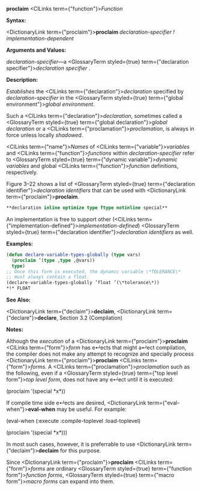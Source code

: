 **proclaim** <ClLinks  term={"function"}><i>Function</i></ClLinks> 



**Syntax:** 



<DictionaryLink  term={"proclaim"}><b>proclaim</b></DictionaryLink> *declaration-specifier ! implementation-dependent* 



**Arguments and Values:** 



*declaration-specifier*—a <GlossaryTerm styled={true} term={"declaration specifier"}><i>declaration specifier</i></GlossaryTerm> . 



**Description:** 



*Establishes* the <ClLinks  term={"declaration"}><i>declaration</i></ClLinks> specified by *declaration-specifier* in the <GlossaryTerm styled={true} term={"global environment"}><i>global environment</i></GlossaryTerm>. 



Such a <ClLinks  term={"declaration"}><i>declaration</i></ClLinks>, sometimes called a <GlossaryTerm styled={true} term={"global declaration"}><i>global declaration</i></GlossaryTerm> or a <ClLinks  term={"proclamation"}><i>proclamation</i></ClLinks>, is always in force unless locally *shadowed*. 



<ClLinks  term={"name"}><i>Names</i></ClLinks> of <ClLinks  term={"variable"}><i>variables</i></ClLinks> and <ClLinks  term={"function"}><i>functions</i></ClLinks> within *declaration-specifier* refer to <GlossaryTerm styled={true} term={"dynamic variable"}><i>dynamic variables</i></GlossaryTerm> and global <ClLinks  term={"function"}><i>function</i></ClLinks> definitions, respectively. 







 



 



Figure 3–22 shows a list of <GlossaryTerm styled={true} term={"declaration identifier"}><i>declaration identifiers</i></GlossaryTerm> that can be used with <DictionaryLink  term={"proclaim"}><b>proclaim</b></DictionaryLink>. 




```lisp title="Figure 3–22. Global Declaration Specifiers"
**declaration inline optimize type ftype notinline special**
```
 



An implementation is free to support other (<ClLinks  term={"implementation-defined"}><i>implementation-defined</i></ClLinks>) <GlossaryTerm styled={true} term={"declaration identifier"}><i>declaration identifiers</i></GlossaryTerm> as well. 

**Examples:**
```lisp
(defun declare-variable-types-globally (type vars) 
  (proclaim ‘(type ,type ,@vars)) 
  type) 
;; Once this form is executed, the dynamic variable \*TOLERANCE\* 
;; must always contain a float. 
(declare-variable-types-globally ’float ’(\*tolerance\*)) 
*!* FLOAT 
```
**See Also:** 



<DictionaryLink  term={"declaim"}><b>declaim</b></DictionaryLink>, <DictionaryLink  term={"declare"}><b>declare</b></DictionaryLink>, Section 3.2 (Compilation) 



**Notes:** 



Although the *execution* of a <DictionaryLink  term={"proclaim"}><b>proclaim</b></DictionaryLink> <ClLinks  term={"form"}><i>form</i></ClLinks> has e↵ects that might a↵ect compilation, the compiler does not make any attempt to recognize and specially process <DictionaryLink  term={"proclaim"}><b>proclaim</b></DictionaryLink> <ClLinks  term={"form"}><i>forms</i></ClLinks>. A <ClLinks  term={"proclamation"}><i>proclamation</i></ClLinks> such as the following, even if a <GlossaryTerm styled={true} term={"top level form"}><i>top level form</i></GlossaryTerm>, does not have any e↵ect until it is executed: 



(proclaim ’(special \*x\*)) 



If compile time side e↵ects are desired, <DictionaryLink  term={"eval-when"}><b>eval-when</b></DictionaryLink> may be useful. For example: 



(eval-when (:execute :compile-toplevel :load-toplevel) 



(proclaim ’(special \*x\*))) 



In most such cases, however, it is preferrable to use <DictionaryLink  term={"declaim"}><b>declaim</b></DictionaryLink> for this purpose. 



Since <DictionaryLink  term={"proclaim"}><b>proclaim</b></DictionaryLink> <ClLinks  term={"form"}><i>forms</i></ClLinks> are ordinary <GlossaryTerm styled={true} term={"function form"}><i>function forms</i></GlossaryTerm>, <GlossaryTerm styled={true} term={"macro form"}><i>macro forms</i></GlossaryTerm> can expand into them. 